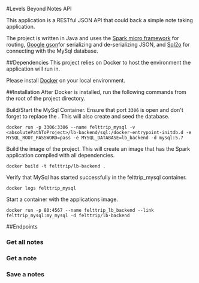 #Levels Beyond Notes API

This application is a RESTful JSON API that could back a simple note taking application. 

The project is written in Java and uses the [Spark micro framework](http://sparkjava.com/) for routing, 
[Google gson](https://github.com/google/gson)for serializing and de-serializing JSON, and [Sql2o](http://www.sql2o.org/)
for connecting with the MySql database. 

##Dependencies
This project relies on Docker to host the environment the application will run in.
 
Please install [Docker](https://www.docker.com/) on your local environment. 

##Installation
After Docker is installed, run the following commands from the root of the project directory.

Build/Start the MySql Container. Ensure that port `3306` is open and don't forget to replace the <absolutePathToProject>.
This will also create and seed the database.

`docker run -p 3306:3306 --name felttrip_mysql -v <absolutePathToProject>/lb-backend/sql:/docker-entrypoint-initdb.d -e MYSQL_ROOT_PASSWORD=pass -e MYSQL_DATABASE=lb_backend -d mysql:5.7`

Build the image of the project. This will create an image that has the Spark application compiled with all dependencies. 

`docker build -t felttrip/lb-backend .`

Verify that MySql has started successfully in the felttrip_mysql container.

`docker logs felttrip_mysql`

 Start a container with the applications image.
   
`docker run -p 80:4567 --name felttrip_lb_backend --link felttrip_mysql:my_mysql -d felttrip/lb-backend`

##Endpoints

### Get all notes

### Get a note

### Save a notes
